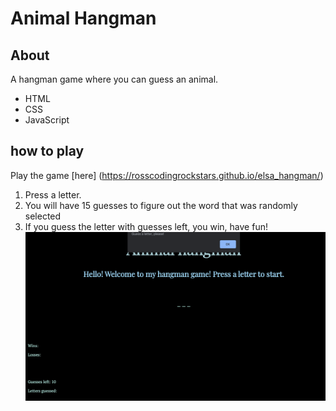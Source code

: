 # Animal Hangman 

## About


A hangman game where you can guess an animal.
- HTML
- CSS
- JavaScript

## how to play
Play the game [here] (https://rosscodingrockstars.github.io/elsa_hangman/)

1. Press a letter. 
2. You will have 15 guesses to figure out the word that was randomly selected
3. If you guess the letter with guesses left, you win, have fun!
![screenshot](screenshot.png)